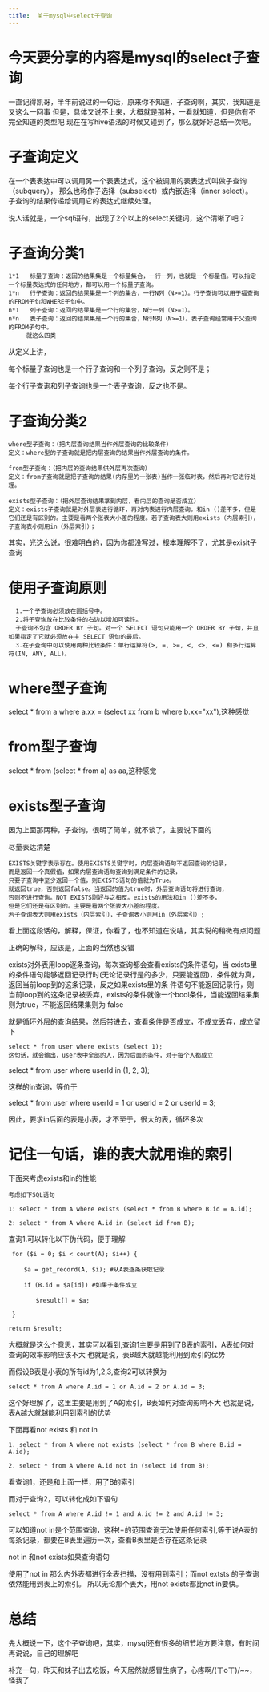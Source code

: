 ```yaml
---
title:  关于mysql中select子查询
---
```


 
# 今天要分享的内容是mysql的select子查询
一直记得凯哥，半年前说过的一句话，原来你不知道，子查询啊，其实，我知道是又这么一回事
但是，具体又说不上来，大概就是那种，一看就知道，但是你有不完全知道的类型吧
现在在写hive语法的时候又碰到了，那么就好好总结一次吧。 
<!-- more --> 

# 子查询定义
在一个表表达中可以调用另一个表表达式，这个被调用的表表达式叫做子查询（subquery），
那么也称作子选择（subselect）或内嵌选择（inner select）。
子查询的结果传递给调用它的表达式继续处理。

说人话就是，一个sql语句，出现了2个以上的select关键词，这个清晰了吧？

# 子查询分类1

    1*1   标量子查询：返回的结果集是一个标量集合，一行一列，也就是一个标量值。可以指定一个标量表达式的任何地方，都可以用一个标量子查询。
    1*n   行子查询：返回的结果集是一个列的集合，一行N列（N>=1）。行子查询可以用于福查询的FROM子句和WHERE子句中。
    n*1   列子查询：返回的结果集是一个行的集合，N行一列（N>=1）。
    n*n   表子查询：返回的结果集是一个行的集合，N行N列（N>=1）。表子查询经常用于父查询的FROM子句中。
         就这么四类
          

从定义上讲，

每个标量子查询也是一个行子查询和一个列子查询，反之则不是；

每个行子查询和列子查询也是一个表子查询，反之也不是。

# 子查询分类2

    where型子查询：（把内层查询结果当作外层查询的比较条件）
    定义：where型的子查询就是把内层查询的结果当作外层查询的条件。
    
    from型子查询：（把内层的查询结果供外层再次查询）
    定义：from子查询就是把子查询的结果(内存里的一张表)当作一张临时表，然后再对它进行处理。
    
    exists型子查询：（把外层查询结果拿到内层，看内层的查询是否成立）
    定义：exists子查询就是对外层表进行循环，再对内表进行内层查询。和in ()差不多，但是它们还是有区别的。主要是看两个张表大小差的程度。若子查询表大则用exists（内层索引），子查询表小则用in（外层索引）；
    
其实，光这么说，很难明白的，因为你都没写过，根本理解不了，尤其是exisit子查询

# 使用子查询原则
      1.一个子查询必须放在圆括号中。
      2.将子查询放在比较条件的右边以增加可读性。
      子查询不包含 ORDER BY 子句。对一个 SELECT 语句只能用一个 ORDER BY 子句，并且如果指定了它就必须放在主 SELECT 语句的最后。
      3.在子查询中可以使用两种比较条件：单行运算符(>, =, >=, <, <>, <=) 和多行运算符(IN, ANY, ALL)。
      
# where型子查询
select * from a where a.xx = (select xx from b where b.xx="xx"),这种感觉
    
# from型子查询
select * from (select * from a) as aa,这种感觉
    
# exists型子查询
因为上面那两种，子查询，很明了简单，就不谈了，主要说下面的

尽量表达清楚

    EXISTS关键字表示存在。使用EXISTS关键字时，内层查询语句不返回查询的记录，
    而是返回一个真假值，如果内层查询语句查询到满足条件的记录，
    只要子查询中至少返回一个值，则EXISTS语句的值就为True。
    就返回true，否则返回false。当返回的值为true时，外层查询语句将进行查询，
    否则不进行查询。NOT EXISTS刚好与之相反。exists的用法和in ()差不多，
    但是它们还是有区别的。主要是看两个张表大小差的程度。
    若子查询表大则用exists（内层索引），子查询表小则用in（外层索引）;
    
看上面这段话的，解释，保证，你看了，也不知道在说啥，其实说的稍微有点问题

正确的解释，应该是，上面的当然也没错

exists对外表用loop逐条查询，每次查询都会查看exists的条件语句，当 exists里的条件语句能够返回记录行时(无论记录行是的多少，只要能返回)，条件就为真，返回当前loop到的这条记录，反之如果exists里的条 件语句不能返回记录行，则当前loop到的这条记录被丢弃，exists的条件就像一个bool条件，当能返回结果集则为true，不能返回结果集则为 false

就是循环外层的查询结果，然后带进去，查看条件是否成立，不成立丢弃，成立留下

    select * from user where exists (select 1);
    这句话，就会输出，user表中全部的人，因为后面的条件，对于每个人都成立
    

select * from user where userId in (1, 2, 3);

这样的in查询，等价于

select * from user where userId = 1 or userId = 2 or userId = 3;

因此，要求in后面的表是小表，才不至于，很大的表，循环多次

# 记住一句话，谁的表大就用谁的索引

下面来考虑exists和in的性能

    考虑如下SQL语句
    
    1: select * from A where exists (select * from B where B.id = A.id);
    
    2: select * from A where A.id in (select id from B);

 
 查询1.可以转化以下伪代码，便于理解
 
     for ($i = 0; $i < count(A); $i++) {
     
     　　$a = get_record(A, $i); #从A表逐条获取记录
     
     　　if (B.id = $a[id]) #如果子条件成立
     
     　　　　$result[] = $a;
     
     }
 
    return $result;
    
 大概就是这么个意思，其实可以看到,查询1主要是用到了B表的索引，A表如何对查询的效率影响应该不大
 也就是说，表B越大就越能利用到索引的优势
 
 而假设B表是小表的所有id为1,2,3,查询2可以转换为
    
    select * from A where A.id = 1 or A.id = 2 or A.id = 3;
 这个好理解了，这里主要是用到了A的索引，B表如何对查询影响不大
  也就是说，表A越大就越能利用到索引的优势

 
 下面再看not exists 和 not in
        
    1. select * from A where not exists (select * from B where B.id = A.id);
    
    2. select * from A where A.id not in (select id from B);

看查询1，还是和上面一样，用了B的索引

而对于查询2，可以转化成如下语句

    select * from A where A.id != 1 and A.id != 2 and A.id != 3;
可以知道not in是个范围查询，这种!=的范围查询无法使用任何索引,等于说A表的每条记录，都要在B表里遍历一次，查看B表里是否存在这条记录

not in 和not exists如果查询语句

使用了not in 那么内外表都进行全表扫描，没有用到索引；而not extsts 的子查询依然能用到表上的索引。
所以无论那个表大，用not exists都比not in要快。          

# 总结

先大概说一下，这个子查询吧，其实，mysql还有很多的细节地方要注意，有时间再说说，自己的理解吧

补充一句，昨天和妹子出去吃饭，今天居然就感冒生病了，心疼啊/(ㄒoㄒ)/~~，怪我了